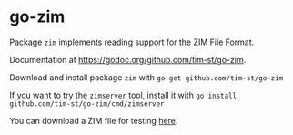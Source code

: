 # go-zim
Package `zim` implements reading support for the ZIM File Format.

Documentation at <https://godoc.org/github.com/tim-st/go-zim>.

Download and install package `zim` with `go get github.com/tim-st/go-zim`

If you want to try the `zimserver` tool, install it with `go install github.com/tim-st/go-zim/cmd/zimserver`

You can download a ZIM file for testing [here](https://download.kiwix.org/zim/).